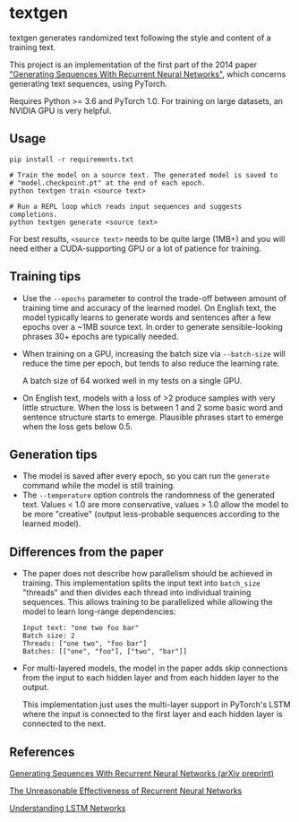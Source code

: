 # textgen

textgen generates randomized text following the style and content of a training
text.

This project is an implementation of the first part of the 2014 paper ["Generating Sequences With Recurrent Neural Networks"](https://arxiv.org/abs/1308.0850), which concerns
generating text sequences, using PyTorch.

Requires Python >= 3.6 and PyTorch 1.0. For training on large datasets, an
NVIDIA GPU is very helpful.

## Usage

```
pip install -r requirements.txt

# Train the model on a source text. The generated model is saved to
# "model.checkpoint.pt" at the end of each epoch.
python textgen train <source text>

# Run a REPL loop which reads input sequences and suggests completions.
python textgen generate <source text>
```

For best results, `<source text>` needs to be quite large (1MB+) and you will
need either a CUDA-supporting GPU or a lot of patience for training.

## Training tips

- Use the `--epochs` parameter to control the trade-off between amount of
  training time and accuracy of the learned model.
  On English text, the model typically learns to generate words and sentences
  after a few epochs over a ~1MB source text. In order to generate
  sensible-looking phrases 30+ epochs are typically needed.
- When training on a GPU, increasing the batch size via `--batch-size` will
  reduce the time per epoch, but tends to also reduce the learning rate.

  A batch size of 64 worked well in my tests on a single GPU.
- On English text, models with a loss of >2 produce samples with very little
  structure. When the loss is between 1 and 2 some basic word and sentence
  structure starts to emerge. Plausible phrases start to emerge when the loss
  gets below 0.5.

## Generation tips

- The model is saved after every epoch, so you can run the `generate` command
  while the model is still training.
- The `--temperature` option controls the randomness of the generated text.
  Values < 1.0 are more conservative, values > 1.0 allow the model to be more
  "creative" (output less-probable sequences according to the learned model).

## Differences from the paper

- The paper does not describe how parallelism should be achieved in training.
  This implementation splits the input text into ``batch_size`` "threads"
  and then divides each thread into individual training sequences.
  This allows training to be parallelized while allowing the model to learn
  long-range dependencies:

  ```
  Input text: "one two foo bar"
  Batch size: 2
  Threads: ["one two", "foo bar"]
  Batches: [["one", "foo"], ["two", "bar"]]
  ```

- For multi-layered models, the model in the paper adds skip connections from
  the input to each hidden layer and from each hidden layer to the output.

  This implementation just uses the multi-layer support in PyTorch's LSTM where
  the input is connected to the first layer and each hidden layer is connected
  to the next.

## References

[Generating Sequences With Recurrent Neural Networks (arXiv preprint)](https://arxiv.org/abs/1308.0850)

[The Unreasonable Effectiveness of Recurrent Neural
Networks](https://karpathy.github.io/2015/05/21/rnn-effectiveness/)

[Understanding LSTM Networks](https://colah.github.io/posts/2015-08-Understanding-LSTMs/)

